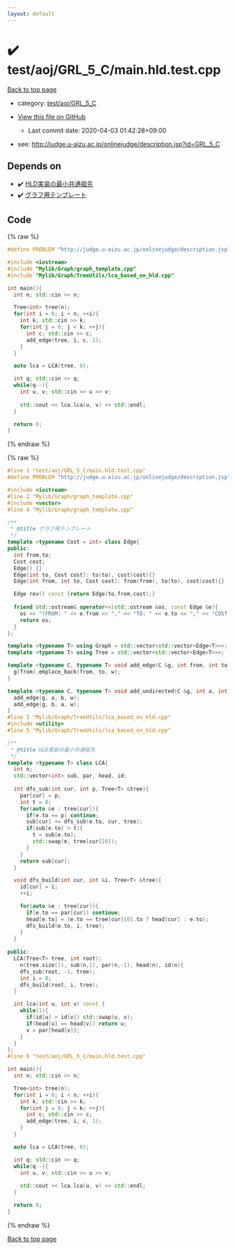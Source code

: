 ```yaml
---
layout: default
---
```


<!-- mathjax config similar to math.stackexchange -->
<script type="text/javascript" async
  src="https://cdnjs.cloudflare.com/ajax/libs/mathjax/2.7.5/MathJax.js?config=TeX-MML-AM_CHTML">
</script>
<script type="text/x-mathjax-config">
  MathJax.Hub.Config({
    TeX: { equationNumbers: { autoNumber: "AMS" }},
    tex2jax: {
      inlineMath: [ ['$','$'] ],
      processEscapes: true
    },
    "HTML-CSS": { matchFontHeight: false },
    displayAlign: "left",
    displayIndent: "2em"
  });
</script>

<script type="text/javascript" src="https://cdnjs.cloudflare.com/ajax/libs/jquery/3.4.1/jquery.min.js"></script>
<script src="https://cdn.jsdelivr.net/npm/jquery-balloon-js@1.1.2/jquery.balloon.min.js" integrity="sha256-ZEYs9VrgAeNuPvs15E39OsyOJaIkXEEt10fzxJ20+2I=" crossorigin="anonymous"></script>
<script type="text/javascript" src="../../../../assets/js/copy-button.js"></script>
<link rel="stylesheet" href="../../../../assets/css/copy-button.css" />


# :heavy_check_mark: test/aoj/GRL_5_C/main.hld.test.cpp

<a href="../../../../index.html">Back to top page</a>

* category: <a href="../../../../index.html#502e31dec0efb369b23aee4c6aa81a7e">test/aoj/GRL_5_C</a>
* <a href="{{ site.github.repository_url }}/blob/master/test/aoj/GRL_5_C/main.hld.test.cpp">View this file on GitHub</a>
    - Last commit date: 2020-04-03 01:42:28+09:00


* see: <a href="http://judge.u-aizu.ac.jp/onlinejudge/description.jsp?id=GRL_5_C">http://judge.u-aizu.ac.jp/onlinejudge/description.jsp?id=GRL_5_C</a>


## Depends on

* :heavy_check_mark: <a href="../../../../library/Mylib/Graph/TreeUtils/lca_based_on_hld.cpp.html">HLD実装の最小共通祖先</a>
* :heavy_check_mark: <a href="../../../../library/Mylib/Graph/graph_template.cpp.html">グラフ用テンプレート</a>


## Code

<a id="unbundled"></a>
{% raw %}
```cpp
#define PROBLEM "http://judge.u-aizu.ac.jp/onlinejudge/description.jsp?id=GRL_5_C"

#include <iostream>
#include "Mylib/Graph/graph_template.cpp"
#include "Mylib/Graph/TreeUtils/lca_based_on_hld.cpp"

int main(){
  int n; std::cin >> n;

  Tree<int> tree(n);
  for(int i = 0; i < n; ++i){
    int k; std::cin >> k;
    for(int j = 0; j < k; ++j){
      int c; std::cin >> c;
      add_edge(tree, i, c, 1);
    }
  }

  auto lca = LCA(tree, 0);

  int q; std::cin >> q;
  while(q--){
    int u, v; std::cin >> u >> v;
    
    std::cout << lca.lca(u, v) << std::endl;
  }

  return 0;
}

```
{% endraw %}

<a id="bundled"></a>
{% raw %}
```cpp
#line 1 "test/aoj/GRL_5_C/main.hld.test.cpp"
#define PROBLEM "http://judge.u-aizu.ac.jp/onlinejudge/description.jsp?id=GRL_5_C"

#include <iostream>
#line 2 "Mylib/Graph/graph_template.cpp"
#include <vector>
#line 4 "Mylib/Graph/graph_template.cpp"

/**
 * @title グラフ用テンプレート
 */
template <typename Cost = int> class Edge{
public:
  int from,to;
  Cost cost;
  Edge() {}
  Edge(int to, Cost cost): to(to), cost(cost){}
  Edge(int from, int to, Cost cost): from(from), to(to), cost(cost){}

  Edge rev() const {return Edge(to,from,cost);}
  
  friend std::ostream& operator<<(std::ostream &os, const Edge &e){
    os << "(FROM: " << e.from << "," << "TO: " << e.to << "," << "COST: " << e.cost << ")";
    return os;
  }
};

template <typename T> using Graph = std::vector<std::vector<Edge<T>>>;
template <typename T> using Tree = std::vector<std::vector<Edge<T>>>;

template <typename C, typename T> void add_edge(C &g, int from, int to, T w){
  g[from].emplace_back(from, to, w);
}

template <typename C, typename T> void add_undirected(C &g, int a, int b, T w){
  add_edge(g, a, b, w);
  add_edge(g, b, a, w);
}
#line 3 "Mylib/Graph/TreeUtils/lca_based_on_hld.cpp"
#include <utility>
#line 5 "Mylib/Graph/TreeUtils/lca_based_on_hld.cpp"

/**
 * @title HLD実装の最小共通祖先
 */
template <typename T> class LCA{
  int n;
  std::vector<int> sub, par, head, id;
  
  int dfs_sub(int cur, int p, Tree<T> &tree){
    par[cur] = p;
    int t = 0;
    for(auto &e : tree[cur]){
      if(e.to == p) continue;
      sub[cur] += dfs_sub(e.to, cur, tree);
      if(sub[e.to] > t){
        t = sub[e.to];
        std::swap(e, tree[cur][0]);
      }
    }
    return sub[cur];
  }

  void dfs_build(int cur, int &i, Tree<T> &tree){
    id[cur] = i;
    ++i;

    for(auto &e : tree[cur]){
      if(e.to == par[cur]) continue;
      head[e.to] = (e.to == tree[cur][0].to ? head[cur] : e.to);
      dfs_build(e.to, i, tree);
    }
  }
  
public:
  LCA(Tree<T> tree, int root):
    n(tree.size()), sub(n,1), par(n,-1), head(n), id(n){
    dfs_sub(root, -1, tree);
    int i = 0;
    dfs_build(root, i, tree);
  }

  int lca(int u, int v) const {
    while(1){
      if(id[u] > id[v]) std::swap(u, v);
      if(head[u] == head[v]) return u;
      v = par[head[v]];
    }
  }
};
#line 6 "test/aoj/GRL_5_C/main.hld.test.cpp"

int main(){
  int n; std::cin >> n;

  Tree<int> tree(n);
  for(int i = 0; i < n; ++i){
    int k; std::cin >> k;
    for(int j = 0; j < k; ++j){
      int c; std::cin >> c;
      add_edge(tree, i, c, 1);
    }
  }

  auto lca = LCA(tree, 0);

  int q; std::cin >> q;
  while(q--){
    int u, v; std::cin >> u >> v;
    
    std::cout << lca.lca(u, v) << std::endl;
  }

  return 0;
}

```
{% endraw %}

<a href="../../../../index.html">Back to top page</a>

